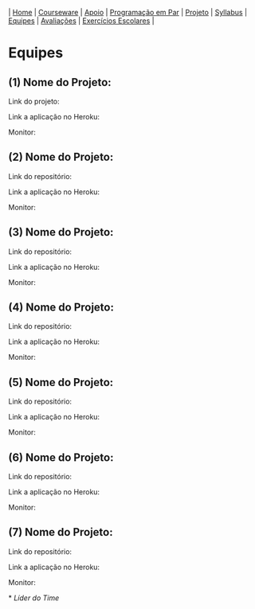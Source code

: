| [Home](https://github.com/vinicius3w/if977) | [Courseware](/pages/courseware.md) | [Apoio](/pages/apoio.md) | [Programação em Par](/pages/pairprogramming.md) | [Projeto](/pages/projeto.md) | [Syllabus](/pages/syllabus.md) | [Equipes](/pages/equipes.md) | [Avaliações](/pages/avaliacoes.md) | [Exercícios Escolares](/pages/exerciciosescolares.md) |

# Equipes

## (1) Nome do Projeto:

Link do projeto:

Link a aplicação no Heroku:

Monitor:

## (2) Nome do Projeto:

Link do repositório:

Link a aplicação no Heroku:

Monitor:

## (3) Nome do Projeto:

Link do repositório:

Link a aplicação no Heroku:

Monitor:

## (4) Nome do Projeto:

Link do repositório:

Link a aplicação no Heroku:

Monitor:

## (5) Nome do Projeto:

Link do repositório:

Link a aplicação no Heroku:

Monitor:

## (6) Nome do Projeto:

Link do repositório:

Link a aplicação no Heroku:

Monitor:

## (7) Nome do Projeto:

Link do repositório:

Link a aplicação no Heroku:

Monitor:

\* _Líder do Time_
